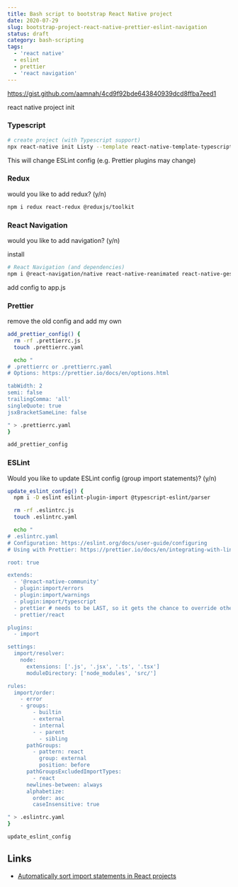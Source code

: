 ```yaml
---
title: Bash script to bootstrap React Native project
date: 2020-07-29
slug: bootstrap-project-react-native-prettier-eslint-navigation
status: draft
category: bash-scripting
tags:
  - 'react native'
  - eslint
  - prettier
  - 'react navigation'
---
```


https://gist.github.com/aamnah/4cd9f92bde643840939dcd8ffba7eed1

react native project init

### Typescript

```bash
# create project (with Typescript support)
npx react-native init Listy --template react-native-template-typescript
```

This will change ESLint config (e.g. Prettier plugins may change)

### Redux

would you like to add redux? (y/n)

```bash
npm i redux react-redux @reduxjs/toolkit
```

### React Navigation

would you like to add navigation? (y/n)

install

```bash
# React Navigation (and dependencies)
npm i @react-navigation/native react-native-reanimated react-native-gesture-handler react-native-screens react-native-safe-area-context @react-native-community/masked-view
```

add config to app.js

### Prettier

remove the old config and add my own

```bash
add_prettier_config() {
  rm -rf .prettierrc.js
  touch .prettierrc.yaml

  echo "
# .prettierrc or .prettierrc.yaml
# Options: https://prettier.io/docs/en/options.html

tabWidth: 2
semi: false
trailingComma: 'all'
singleQuote: true
jsxBracketSameLine: false

" > .prettierrc.yaml
}

add_prettier_config
```

### ESLint

Would you like to update ESLint config (group import statements)? (y/n)

```bash
update_eslint_config() {
  npm i -D eslint eslint-plugin-import @typescript-eslint/parser

  rm -rf .eslintrc.js
  touch .eslintrc.yaml

  echo "
# .eslintrc.yaml
# Configuration: https://eslint.org/docs/user-guide/configuring
# Using with Prettier: https://prettier.io/docs/en/integrating-with-linters.html#recommended-configuration

root: true

extends:
  - '@react-native-community'
  - plugin:import/errors
  - plugin:import/warnings
  - plugin:import/typescript
  - prettier # needs to be LAST, so it gets the chance to override other configs.
  - prettier/react

plugins:
  - import

settings:
  import/resolver:
    node:
      extensions: ['.js', '.jsx', '.ts', '.tsx']
      moduleDirectory: ['node_modules', 'src/']

rules:
  import/order:
    - error
    - groups:
        - builtin
        - external
        - internal
        - - parent
          - sibling
      pathGroups:
        - pattern: react
          group: external
          position: before
      pathGroupsExcludedImportTypes:
        - react
      newlines-between: always
      alphabetize:
        order: asc
        caseInsensitive: true

" > .eslintrc.yaml
}

update_eslint_config
```

## Links

- [Automatically sort import statements in React projects](https://blog.aamnah.com/react/sort-import-statements-react-eslint-automatic)
